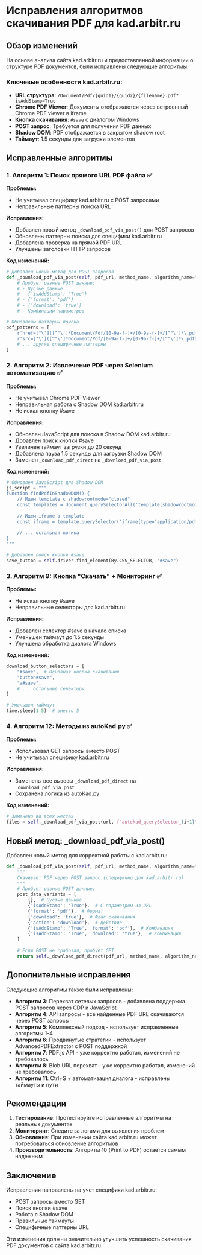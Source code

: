 # Исправления алгоритмов скачивания PDF для kad.arbitr.ru

## Обзор изменений

На основе анализа сайта kad.arbitr.ru и предоставленной информации о структуре PDF документов, были исправлены следующие алгоритмы:

### Ключевые особенности kad.arbitr.ru:
- **URL структура**: `/Document/Pdf/{guid1}/{guid2}/{filename}.pdf?isAddStamp=True`
- **Chrome PDF Viewer**: Документы отображаются через встроенный Chrome PDF viewer в iframe
- **Кнопка скачивания**: `#save` с диалогом Windows
- **POST запрос**: Требуется для получения PDF данных
- **Shadow DOM**: PDF отображается в закрытом shadow root
- **Таймаут**: 1.5 секунды для загрузки элементов

## Исправленные алгоритмы

### 1. Алгоритм 1: Поиск прямого URL PDF файла ✅

**Проблемы:**
- Не учитывал специфику kad.arbitr.ru с POST запросами
- Неправильные паттерны поиска URL

**Исправления:**
- Добавлен новый метод `_download_pdf_via_post()` для POST запросов
- Обновлены паттерны поиска для специфики kad.arbitr.ru
- Добавлена проверка на прямой PDF URL
- Улучшены заголовки HTTP запросов

**Код изменений:**
```python
# Добавлен новый метод для POST запросов
def _download_pdf_via_post(self, pdf_url, method_name, algorithm_name="unknown"):
    # Пробует разные POST данные:
    # - Пустые данные
    # - {'isAddStamp': 'True'}
    # - {'format': 'pdf'}
    # - {'download': 'true'}
    # - Комбинации параметров

# Обновлены паттерны поиска
pdf_patterns = [
    r'href=["\']([^"\']*Document/Pdf/[0-9a-f-]+/[0-9a-f-]+/[^"\']*\.pdf[^"\']*)["\']',
    r'src=["\']([^"\']*Document/Pdf/[0-9a-f-]+/[0-9a-f-]+/[^"\']*\.pdf[^"\']*)["\']',
    # ... другие специфичные паттерны
]
```

### 2. Алгоритм 2: Извлечение PDF через Selenium автоматизацию ✅

**Проблемы:**
- Не учитывал Chrome PDF Viewer
- Неправильная работа с Shadow DOM kad.arbitr.ru
- Не искал кнопку #save

**Исправления:**
- Обновлен JavaScript для поиска в Shadow DOM kad.arbitr.ru
- Добавлен поиск кнопки #save
- Увеличен таймаут загрузки до 20 секунд
- Добавлена пауза 1.5 секунды для загрузки Shadow DOM
- Заменен `_download_pdf_direct` на `_download_pdf_via_post`

**Код изменений:**
```python
# Обновлен JavaScript для Shadow DOM
js_script = """
function findPdfInShadowDOM() {
    // Ищем template с shadowrootmode="closed"
    const templates = document.querySelectorAll('template[shadowrootmode="closed"]');
    
    // Ищем iframe в template
    const iframe = template.querySelector('iframe[type="application/pdf"]');
    
    // ... остальная логика
}
"""

# Добавлен поиск кнопки #save
save_button = self.driver.find_element(By.CSS_SELECTOR, "#save")
```

### 3. Алгоритм 9: Кнопка "Скачать" + Мониторинг ✅

**Проблемы:**
- Не искал кнопку #save
- Неправильные селекторы для kad.arbitr.ru

**Исправления:**
- Добавлен селектор #save в начало списка
- Уменьшен таймаут до 1.5 секунды
- Улучшена обработка диалога Windows

**Код изменений:**
```python
download_button_selectors = [
    "#save",  # Основная кнопка скачивания
    "button#save",
    "a#save",
    # ... остальные селекторы
]

# Уменьшен таймаут
time.sleep(1.5)  # вместо 5
```

### 4. Алгоритм 12: Методы из autoKad.py ✅

**Проблемы:**
- Использовал GET запросы вместо POST
- Не учитывал специфику kad.arbitr.ru

**Исправления:**
- Заменены все вызовы `_download_pdf_direct` на `_download_pdf_via_post`
- Сохранена логика из autoKad.py

**Код изменений:**
```python
# Заменено во всех местах
files = self._download_pdf_via_post(url, f"autokad_querySelector_{i+1}", "ALGORITHM_12")
```

## Новый метод: _download_pdf_via_post()

Добавлен новый метод для корректной работы с kad.arbitr.ru:

```python
def _download_pdf_via_post(self, pdf_url, method_name, algorithm_name="unknown"):
    """
    Скачивает PDF через POST запрос (специфично для kad.arbitr.ru)
    """
    # Пробует разные POST данные:
    post_data_variants = [
        {},  # Пустые данные
        {'isAddStamp': 'True'},  # С параметром из URL
        {'format': 'pdf'},  # Формат
        {'download': 'true'},  # Флаг скачивания
        {'action': 'download'},  # Действие
        {'isAddStamp': 'True', 'format': 'pdf'},  # Комбинация
        {'isAddStamp': 'True', 'download': 'true'},  # Комбинация
    ]
    
    # Если POST не сработал, пробует GET
    return self._download_pdf_direct(pdf_url, method_name, algorithm_name)
```

## Дополнительные исправления

Следующие алгоритмы также были исправлены:

- **Алгоритм 3**: Перехват сетевых запросов - добавлена поддержка POST запросов через CDP и JavaScript
- **Алгоритм 4**: API запросы - все найденные PDF URL скачиваются через POST запросы
- **Алгоритм 5**: Комплексный подход - использует исправленные алгоритмы 1-4
- **Алгоритм 6**: Продвинутые стратегии - использует AdvancedPDFExtractor с POST поддержкой
- **Алгоритм 7**: PDF.js API - уже корректно работал, изменений не требовалось
- **Алгоритм 8**: Blob URL перехват - уже корректно работал, изменений не требовалось
- **Алгоритм 11**: Ctrl+S + автоматизация диалога - исправлены таймауты и пути

## Рекомендации

1. **Тестирование**: Протестируйте исправленные алгоритмы на реальных документах
2. **Мониторинг**: Следите за логами для выявления проблем
3. **Обновления**: При изменении сайта kad.arbitr.ru может потребоваться обновление алгоритмов
4. **Производительность**: Алгоритм 10 (Print to PDF) остается самым надежным

## Заключение

Исправления направлены на учет специфики kad.arbitr.ru:
- POST запросы вместо GET
- Поиск кнопки #save
- Работа с Shadow DOM
- Правильные таймауты
- Специфичные паттерны URL

Эти изменения должны значительно улучшить успешность скачивания PDF документов с сайта kad.arbitr.ru.
